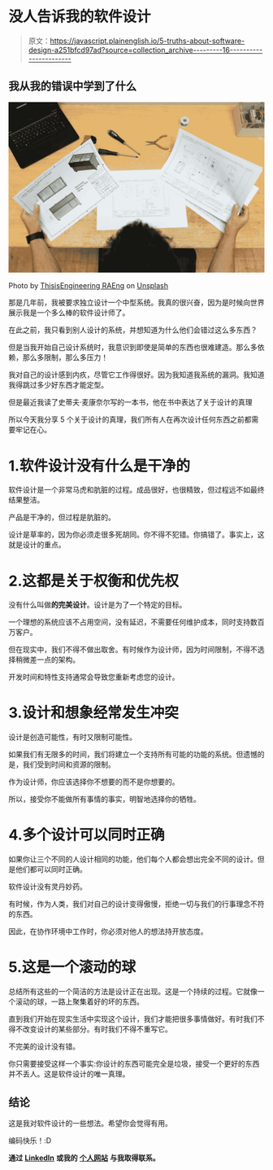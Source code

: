 # 没人告诉我的软件设计

> 原文：<https://javascript.plainenglish.io/5-truths-about-software-design-a251bfcd97ad?source=collection_archive---------16----------------------->

## 我从我的错误中学到了什么

![](img/74c6af7ad5d364cf44b5cb69b52da91f.png)

Photo by [ThisisEngineering RAEng](https://unsplash.com/@thisisengineering?utm_source=unsplash&utm_medium=referral&utm_content=creditCopyText) on [Unsplash](https://unsplash.com/s/photos/software-design?utm_source=unsplash&utm_medium=referral&utm_content=creditCopyText)

那是几年前，我被要求独立设计一个中型系统。我真的很兴奋，因为是时候向世界展示我是一个多么棒的软件设计师了。

在此之前，我只看到别人设计的系统，并想知道为什么他们会错过这么多东西？

但是当我开始自己设计系统时，我意识到即使是简单的东西也很难建造。那么多依赖，那么多限制，那么多压力！

我对自己的设计感到内疚，尽管它工作得很好。因为我知道我系统的漏洞。我知道我得跳过多少好东西才能定型。

但是最近我读了史蒂夫·麦康奈尔写的一本书，他在书中表达了关于设计的真理

所以今天我分享 5 个关于设计的真理，我们所有人在再次设计任何东西之前都需要牢记在心。

# 1.软件设计没有什么是干净的

软件设计是一个非常马虎和肮脏的过程。成品很好，也很精致，但过程远不如最终结果整洁。

产品是干净的，但过程是肮脏的。

设计是草率的，因为你必须走很多死胡同。你不得不犯错。你搞错了。事实上，这就是设计的重点。

# 2.这都是关于权衡和优先权

没有什么叫做**的完美设计**。设计是为了一个特定的目标。

一个理想的系统应该不占用空间，没有延迟，不需要任何维护成本，同时支持数百万客户。

但在现实中，我们不得不做出取舍。有时候作为设计师，因为时间限制，不得不选择稍微差一点的架构。

开发时间和特性支持通常会导致您重新考虑您的设计。

# 3.设计和想象经常发生冲突

设计是创造可能性，有时又限制可能性。

如果我们有无限多的时间，我们将建立一个支持所有可能的功能的系统。但遗憾的是，我们受到时间和资源的限制。

作为设计师，你应该选择你不想要的而不是你想要的。

所以，接受你不能做所有事情的事实，明智地选择你的牺牲。

# 4.多个设计可以同时正确

如果你让三个不同的人设计相同的功能，他们每个人都会想出完全不同的设计。但是他们都可以同时正确。

软件设计没有灵丹妙药。

有时候，作为人类，我们对自己的设计变得傲慢，拒绝一切与我们的行事理念不符的东西。

因此，在协作环境中工作时，你必须对他人的想法持开放态度。

# 5.这是一个滚动的球

总结所有这些的一个简洁的方法是设计正在出现。这是一个持续的过程。它就像一个滚动的球，一路上聚集着好的坏的东西。

直到我们开始在现实生活中实现这个设计，我们才能把很多事情做好。有时我们不得不改变设计的某些部分。有时我们不得不重写它。

不完美的设计没有错。

你只需要接受这样一个事实:你设计的东西可能完全是垃圾，接受一个更好的东西并不丢人。这是软件设计的唯一真理。

## 结论

这是我对软件设计的一些想法。希望你会觉得有用。

编码快乐！:D

**通过** [**LinkedIn**](https://www.linkedin.com/in/56faisal/) **或我的** [**个人网站**](https://www.mohammadfaisal.dev/) **与我取得联系。**